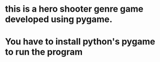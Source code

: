 # this is a hero shooter genre game developed using pygame.
# You have to install python's pygame to run the program
